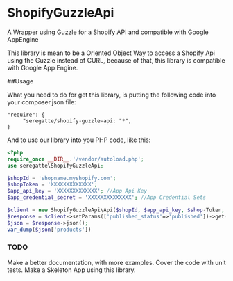 # ShopifyGuzzleApi
A Wrapper using Guzzle for a Shopify API and compatible with Google AppEngine

This library is mean to be a Oriented Object Way to access a Shopify Api using the Guzzle instead of CURL, because of that, this library is compatible with Google App Engine.

##Usage

What you need to do for get this library, is putting the following code into your composer.json file:

```
"require": {
     "seregatte/shopify-guzzle-api: "*",
}
```

And to use our library into you PHP code, like this:

```php
<?php
require_once __DIR__.'/vendor/autoload.php';
use seregatte\ShopifyGuzzleApi;

$shopId = 'shopname.myshopify.com';
$shopToken = 'XXXXXXXXXXXXX';
$app_api_key = 'XXXXXXXXXXXXX'; //App Api Key
$app_credential_secret = 'XXXXXXXXXXXXXX'; //App Credential Sets

$client = new ShopifyGuzzleApi\Api($shopId, $app_api_key, $shop-Token, $app_credential_secret);
$response = $client->setParams(['published_status'=>'published'])->get('/admin/products.json');
$json = $response->json();
var_dump($json['products'])
```

### TODO

Make a better documentation, with more examples.
Cover the code with unit tests.
Make a Skeleton App using this library.
